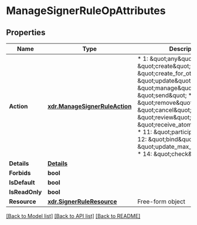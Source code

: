 # ManageSignerRuleOpAttributes

## Properties
Name | Type | Description | Notes
------------ | ------------- | ------------- | -------------
**Action** | [**xdr.ManageSignerRuleAction**](Enum.md) | * 1:  \&quot;any\&quot; * 2:  \&quot;create\&quot; * 3:  \&quot;create_for_other\&quot; * 4:  \&quot;update\&quot; * 5:  \&quot;manage\&quot; * 6:  \&quot;send\&quot; * 7:  \&quot;remove\&quot; * 8:  \&quot;cancel\&quot; * 9:  \&quot;review\&quot; * 10: \&quot;receive_atomic_swap\&quot; * 11: \&quot;participate\&quot; * 12: \&quot;bind\&quot; * 13: \&quot;update_max_issuance\&quot; * 14: \&quot;check\&quot;  | 
**Details** | [**Details**](Details.md) |  | 
**Forbids** | **bool** |  | 
**IsDefault** | **bool** |  | 
**IsReadOnly** | **bool** |  | 
**Resource** | [**xdr.SignerRuleResource**](map[string]interface{}.md) | Free-form object | 

[[Back to Model list]](../README.md#documentation-for-models) [[Back to API list]](../README.md#documentation-for-api-endpoints) [[Back to README]](../README.md)


